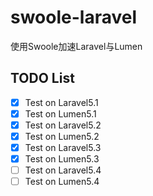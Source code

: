 # swoole-laravel

使用Swoole加速Laravel与Lumen

## TODO List

- [x] Test on Laravel5.1
- [x] Test on Lumen5.1
- [x] Test on Laravel5.2
- [x] Test on Lumen5.2
- [x] Test on Laravel5.3
- [x] Test on Lumen5.3
- [ ] Test on Laravel5.4
- [ ] Test on Lumen5.4
